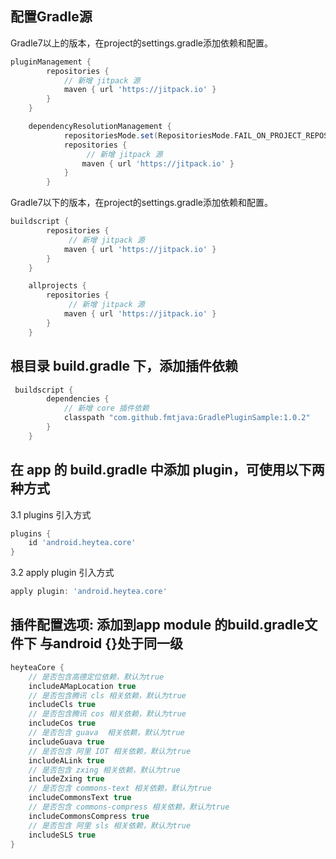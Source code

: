 ## 配置Gradle源
Gradle7以上的版本，在project的settings.gradle添加依赖和配置。
```groovy
pluginManagement {
        repositories {
            // 新增 jitpack 源
            maven { url 'https://jitpack.io' }
        }
    }

    dependencyResolutionManagement {
            repositoriesMode.set(RepositoriesMode.FAIL_ON_PROJECT_REPOS)
            repositories {
                 // 新增 jitpack 源
                maven { url 'https://jitpack.io' }
            }
        }
```
Gradle7以下的版本，在project的settings.gradle添加依赖和配置。
```groovy
buildscript {
        repositories {
             // 新增 jitpack 源
            maven { url 'https://jitpack.io' }
        }
    }

    allprojects {
        repositories {
             // 新增 jitpack 源
            maven { url 'https://jitpack.io' }
        }
    }
```
## 根目录 build.gradle 下，添加插件依赖
```groovy
 buildscript {
        dependencies {
            // 新增 core 插件依赖
            classpath "com.github.fmtjava:GradlePluginSample:1.0.2"
        }
    }
```
## 在 app 的 build.gradle 中添加 plugin，可使用以下两种方式
 3.1 plugins 引入方式
 ```groovy
plugins {
     id 'android.heytea.core'
}
```
3.2 apply plugin 引入方式
```groovy
apply plugin: 'android.heytea.core'
```
## 插件配置选项: 添加到app module 的build.gradle文件下 与android {}处于同一级
```groovy
heyteaCore {
    // 是否包含高德定位依赖，默认为true
    includeAMapLocation true
    // 是否包含腾讯 cls 相关依赖，默认为true
    includeCls true
    // 是否包含腾讯 cos 相关依赖，默认为true
    includeCos true
    // 是否包含 guava  相关依赖，默认为true
    includeGuava true
    // 是否包含 阿里 IOT 相关依赖，默认为true
    includeALink true
    // 是否包含 zxing 相关依赖，默认为true
    includeZxing true
    // 是否包含 commons-text 相关依赖，默认为true
    includeCommonsText true
    // 是否包含 commons-compress 相关依赖，默认为true
    includeCommonsCompress true
    // 是否包含 阿里 sls 相关依赖，默认为true
    includeSLS true
}
```
